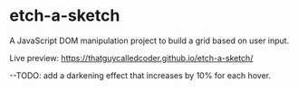 # etch-a-sketch
A JavaScript DOM manipulation project to build a grid based on user input.

Live preview: https://thatguycalledcoder.github.io/etch-a-sketch/

--TODO: add a darkening effect that increases by 10% for each hover.